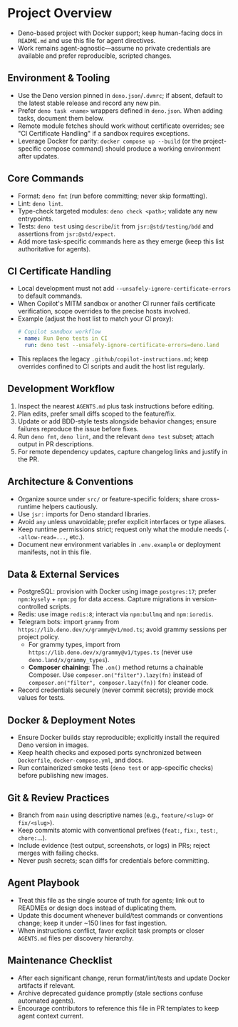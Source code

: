 # Project Overview

- Deno-based project with Docker support; keep human-facing docs in `README.md` and use this file for agent directives.
- Work remains agent-agnostic—assume no private credentials are available and prefer reproducible, scripted changes.

## Environment & Tooling

- Use the Deno version pinned in `deno.json`/`.dvmrc`; if absent, default to the latest stable release and record any new pin.
- Prefer `deno task <name>` wrappers defined in `deno.json`. When adding tasks, document them below.
- Remote module fetches should work without certificate overrides; see "CI Certificate Handling" if a sandbox requires exceptions.
- Leverage Docker for parity: `docker compose up --build` (or the project-specific compose command) should produce a working environment after updates.

## Core Commands

- Format: `deno fmt` (run before committing; never skip formatting).
- Lint: `deno lint`.
- Type-check targeted modules: `deno check <path>`; validate any new entrypoints.
- Tests: `deno test` using `describe`/`it` from `jsr:@std/testing/bdd` and assertions from `jsr:@std/expect`.
- Add more task-specific commands here as they emerge (keep this list authoritative for agents).

## CI Certificate Handling

- Local development must not add `--unsafely-ignore-certificate-errors` to default commands.
- When Copilot's MITM sandbox or another CI runner fails certificate verification, scope overrides to the precise hosts involved.
- Example (adjust the host list to match your CI proxy):
  ```yaml
  # Copilot sandbox workflow
  - name: Run Deno tests in CI
    run: deno test --unsafely-ignore-certificate-errors=deno.land
  ```
- This replaces the legacy `.github/copilot-instructions.md`; keep overrides confined to CI scripts and audit the host list regularly.

## Development Workflow

1. Inspect the nearest `AGENTS.md` plus task instructions before editing.
2. Plan edits, prefer small diffs scoped to the feature/fix.
3. Update or add BDD-style tests alongside behavior changes; ensure failures reproduce the issue before fixes.
4. Run `deno fmt`, `deno lint`, and the relevant `deno test` subset; attach output in PR descriptions.
5. For remote dependency updates, capture changelog links and justify in the PR.

## Architecture & Conventions

- Organize source under `src/` or feature-specific folders; share cross-runtime helpers cautiously.
- Use `jsr:` imports for Deno standard libraries.
- Avoid `any` unless unavoidable; prefer explicit interfaces or type aliases.
- Keep runtime permissions strict; request only what the module needs (`--allow-read=...`, etc.).
- Document new environment variables in `.env.example` or deployment manifests, not in this file.

## Data & External Services

- PostgreSQL: provision with Docker using image `postgres:17`; prefer `npm:kysely` + `npm:pg` for data access. Capture migrations in version-controlled scripts.
- Redis: use image `redis:8`; interact via `npm:bullmq` and `npm:ioredis`.
- Telegram bots: import `grammy` from `https://lib.deno.dev/x/grammy@v1/mod.ts`; avoid grammy sessions per project policy.
  - For grammy types, import from `https://lib.deno.dev/x/grammy@v1/types.ts` (never use `deno.land/x/grammy_types`).
  - **Composer chaining:** The `.on()` method returns a chainable Composer. Use `composer.on("filter").lazy(fn)` instead of `composer.on("filter", composer.lazy(fn))` for cleaner code.
- Record credentials securely (never commit secrets); provide mock values for tests.

## Docker & Deployment Notes

- Ensure Docker builds stay reproducible; explicitly install the required Deno version in images.
- Keep health checks and exposed ports synchronized between `Dockerfile`, `docker-compose.yml`, and docs.
- Run containerized smoke tests (`deno test` or app-specific checks) before publishing new images.

## Git & Review Practices

- Branch from `main` using descriptive names (e.g., `feature/<slug>` or `fix/<slug>`).
- Keep commits atomic with conventional prefixes (`feat:`, `fix:`, `test:`, `chore:`...).
- Include evidence (test output, screenshots, or logs) in PRs; reject merges with failing checks.
- Never push secrets; scan diffs for credentials before committing.

## Agent Playbook

- Treat this file as the single source of truth for agents; link out to READMEs or design docs instead of duplicating them.
- Update this document whenever build/test commands or conventions change; keep it under ~150 lines for fast ingestion.
- When instructions conflict, favor explicit task prompts or closer `AGENTS.md` files per discovery hierarchy.

## Maintenance Checklist

- After each significant change, rerun format/lint/tests and update Docker artifacts if relevant.
- Archive deprecated guidance promptly (stale sections confuse automated agents).
- Encourage contributors to reference this file in PR templates to keep agent context current.
